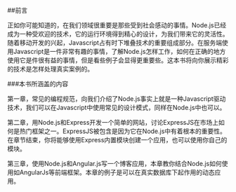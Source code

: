 ##前言

正如你可能知道的，在我们领域很重要是那些受到社会感动的事情。Node.js已经成为一种受欢迎的技术，它的运行环境得到精心的设计，为我们带来它的灵活性。随着移动开发的兴起，Javascript占有时下堆叠技术的重要组成部分。在服务端使用Javascript是一件非常有趣的事情，了解Node.js怎样工作，如何在正确的地方使用它是件很有益的事情，但是看些例子会显得更重要些。这本书将向你展示精彩的技术是怎样处理真实案例的。

###本书所涵盖的内容

第一章，常见的编程规范，向我们介绍了Node.js事实上就是一种Javascript驱动技术，我们可以在Javascript中使用常见的设计模式，同样在Node.js中也可以。

第二章，用Node.js和Express开发一个简单的网站，讨论ExpressJS在市场上如何是热门框架之一。ExpressJS被包含是因为它在Node.js中有着根本的重要性。在章节结束，你将能够使用Express内置模块创建一个应用，也可以使用你自己的模块。

第三章，使用Node.js和Angular.js写一个博客应用，本章教你结合Node.js如何使用如AngularJs等前端框架。本章的例子是可以在真实数据库下起作用的动态应用。


